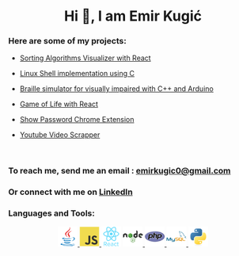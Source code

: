 <h1 align="center">Hi 👋, I am Emir Kugić</h1>

<h3 align="left">Here are some of my projects:</h3>
<p align="left">



- [Sorting Algorithms Visualizer with React](https://github.com/emirkugic/React-Sorting-Algorithms-Visualizer)

- [Linux Shell implementation using C](https://github.com/emirkugic/Shell-Implementation-with-C)

- [Braille simulator for visually impaired with C++ and Arduino](https://github.com/emirkugic/Arduino-Braille-helper-for-visually-impaired)

- [Game of Life with React](https://github.com/emirkugic/React-Game-of-Life)
  
- [Show Password Chrome Extension](https://github.com/emirkugic/Show-Password-Chrome-Extension)
   
- [Youtube Video Scrapper](https://github.com/emirkugic/youtube-scrapper)


</p>

<br>

<h3> To reach me, send me an email : <b><a href="mailto:emirkugic0@gmail.com">emirkugic0@gmail.com</a></b></h3>

<h3 align="left">Or connect with me on <a href="https://linkedin.com/in/emir-kugić-30b799233/">LinkedIn</a></h3>



<h3 align="left">Languages and Tools:</h3> 

</a> 

<p align="center"> <a href="https://www.java.com" target="_blank" rel="noreferrer"> <img src="https://raw.githubusercontent.com/devicons/devicon/master/icons/java/java-original.svg" alt="java" width="40" height="40"/> </a>  </a> 
<a href="https://developer.mozilla.org/en-US/docs/Web/JavaScript" target="_blank" rel="noreferrer"> <img src="https://raw.githubusercontent.com/devicons/devicon/master/icons/javascript/javascript-original.svg" alt="javascript" width="40" height="40"/> </a>           </a> 
<a href="https://reactjs.org/" target="_blank" rel="noreferrer"> <img src="https://raw.githubusercontent.com/devicons/devicon/master/icons/react/react-original-wordmark.svg" alt="react" width="40" height="40"/></a>
<a href="https://nodejs.org" target="_blank" rel="noreferrer"> <img src="https://raw.githubusercontent.com/devicons/devicon/master/icons/nodejs/nodejs-original-wordmark.svg" alt="nodejs" width="40" height="40"/> 
<a href="https://www.php.net" target="_blank" rel="noreferrer"> <img src="https://raw.githubusercontent.com/devicons/devicon/master/icons/php/php-original.svg" alt="php" width="40" height="40"/> </a> 
<a href="https://www.mysql.com/" target="_blank" rel="noreferrer"> <img src="https://raw.githubusercontent.com/devicons/devicon/master/icons/mysql/mysql-original-wordmark.svg" alt="mysql" width="40" height="40"/> 
 <a href="https://www.python.org" target="_blank" rel="noreferrer"> <img src="https://raw.githubusercontent.com/devicons/devicon/master/icons/python/python-original.svg" alt="python" width="40" height="40"/>     
 </p>

